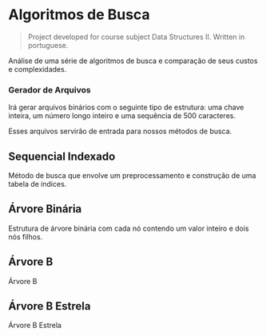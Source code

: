 # Algoritmos de Busca

> Project developed for course subject Data Structures II. Written in portuguese.

Análise de uma série de algoritmos de busca e comparação de seus custos e complexidades.

### Gerador de Arquivos

Irá gerar arquivos binários com o seguinte tipo de estrutura: uma chave inteira, um número longo inteiro e uma sequência de 500 caracteres.

Esses arquivos servirão de entrada para nossos métodos de busca.

## Sequencial Indexado

Método de busca que envolve um preprocessamento e construção de uma tabela de índices.

## Árvore Binária

Estrutura de árvore binária com cada nó contendo um valor inteiro e dois nós filhos.

## Árvore B

Árvore B

## Árvore B Estrela

Árvore B Estrela
